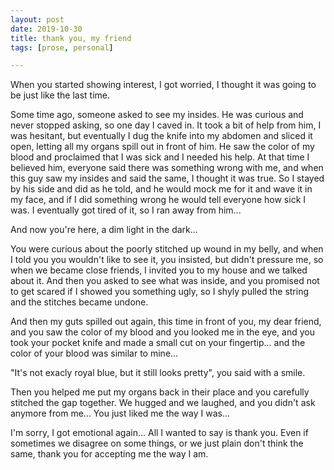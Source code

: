 ```yaml
---
layout: post  
date: 2019-10-30  
title: thank you, my friend  
tags: [prose, personal]  

---
```


When you started showing interest, I got worried, I thought it was going to be just like the last time.  

Some time ago, someone asked to see my insides. He was curious and never stopped asking, so one day I caved in. It took a bit of help from him, I was hesitant, but eventually I dug the knife into my abdomen and sliced it open, letting all my organs spill out in front of him. He saw the color of my blood and proclaimed that I was sick and I needed his help. At that time I believed him, everyone said there was something wrong with me, and when this guy saw my insides and said the same, I thought it was true. So I stayed by his side and did as he told, and he would mock me for it and wave it in my face, and if I did something wrong he would tell everyone how sick I was. I eventually got tired of it, so I ran away from him...  

And now you're here, a dim light in the dark...  

You were curious about the poorly stitched up wound in my belly, and when I told you you wouldn't like to see it, you insisted, but didn't pressure me, so when we became close friends, I invited you to my house and we talked about it. And then you asked to see what was inside, and you promised not to get scared if I showed you something ugly, so I shyly pulled the string and the stitches became undone.  

And then my guts spilled out again, this time in front of you, my dear friend, and you saw the color of my blood and you looked me in the eye, and you took your pocket knife and made a small cut on your fingertip... and the color of your blood was similar to mine...  

"It's not exacly royal blue, but it still looks pretty", you said with a smile.  

Then you helped me put my organs back in their place and you carefully stitched the gap together. We hugged and we laughed, and you didn't ask anymore from me... You just liked me the way I was...  

I'm sorry, I got emotional again... All I wanted to say is thank you. Even if sometimes we disagree on some things, or we just plain don't think the same, thank you for accepting me the way I am.